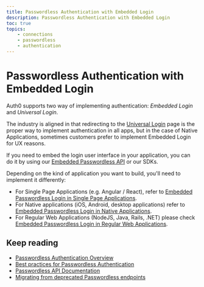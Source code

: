```yaml
---
title: Passwordless Authentication with Embedded Login
description: Passwordless Authentication with Embedded Login
toc: true
topics:
    - connections
    - passwordless
    - authentication
---
```

# Passwordless Authentication with Embedded Login

Auth0 supports two way of implementing authentication: *Embedded Login* and *Universal Login*. 

The industry is aligned in that redirecting to the [Universal Login](/connections/passwordless/guides/universal-login) page is the proper way to implement authentication in all apps, but in the case of Native Applications, sometimes customers prefer to implement Embedded Login for UX reasons. 

If you need to embed the login user interface in your application, you can do it by using our [Embedded Passwordless API](/connections/passwordless/guides/relevant-api-endpoints) or our SDKs. 

Depending on the kind of application you want to build, you'll need to implement it differently:

- For Single Page Applications (e.g. Angular / React), refer to [Embedded Passwordless Login in Single Page Applications](/connections/passwordless/guides/embedded-login-spa).
- For Native applications (iOS, Android, desktop applications) refer to [Embedded Passwordless Login in Native Applications](/connections/passwordless/guides/embedded-login-native). 
- For Regular Web Applications (NodeJS, Java, Rails, .NET) please check [Embedded Passwordless Login in Regular Web Applications](/connections/passwordless/guides/embedded-login-webapps).

## Keep reading
 * [Passwordless Authentication Overview](/connections/passwordless)
 * [Best practices for Passwordless Authentication](connections/passwordless/guides/best-practices)
 * [Passwordless API Documentation](/connections/passwordless/reference/relevant-api-endpoints)
 * [Migrating from deprecated Passwordless endpoints](/migrations/guides/migration-oauthro-oauthtoken-pwdless)
